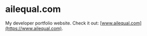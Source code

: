 # ailequal.com

My developer portfolio website. Check it out: [www.ailequal.com](https://www.ailequal.com).
